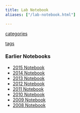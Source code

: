 ```yaml
---
title: Lab Notebook
aliases: ["/lab-notebook.html"]

---
```


<!-- Use a template to avoid default title, which pluralizes the content subdir name (Lab Notebooks) -->
<!-- This tempalte also lets us specify default content -->

<a href="/categories"><i class="fa fa-folder"></i> categories</a>

<a href="/tags"><i class="fa fa-tags"></i> tags</a>

<h3><i class="fa fa-calendar"></i> Earlier Notebooks</h3>
    <ul class="list-unstyled">
      <li><a href="http://www.carlboettiger.info/2015/lab-notebook">2015 Notebook</a></li>
      <li><a href="http://www.carlboettiger.info/2014/lab-notebook">2014 Notebook</a></li>
      <li><a href="http://www.carlboettiger.info/2013/lab-notebook">2013 Notebook</a></li>
      <li><a href="http://www.carlboettiger.info/2012/lab-notebook">2012 Notebook</a></li>
      <li><a href="http://www.carlboettiger.info/2011/lab-notebook">2011 Notebook</a></li>
      <li><a href="http://www.carlboettiger.info/2010/lab-notebook">2010 Notebook</a></li>
      <li><a href="http://www.carlboettiger.info/2009/lab-notebook">2009 Notebook</a></li>
      <li><a href="http://www.carlboettiger.info/2008/lab-notebook">2008 Notebook</a></li>
    </ul>